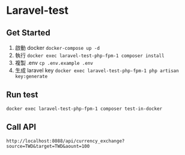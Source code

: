 # Laravel-test

## Get Started

1. 啟動 docker `docker-compose up -d`
2. 執行 `docker exec laravel-test-php-fpm-1 composer install`
3. 複製 .env `cp .env.example .env`
4. 生成 laravel key `docker exec laravel-test-php-fpm-1 php artisan key:generate`

## Run test

`docker exec laravel-test-php-fpm-1 composer test-in-docker`

## Call API

`http://localhost:8088/api/currency_exchange?source=TWD&target=TWD&aount=100`
